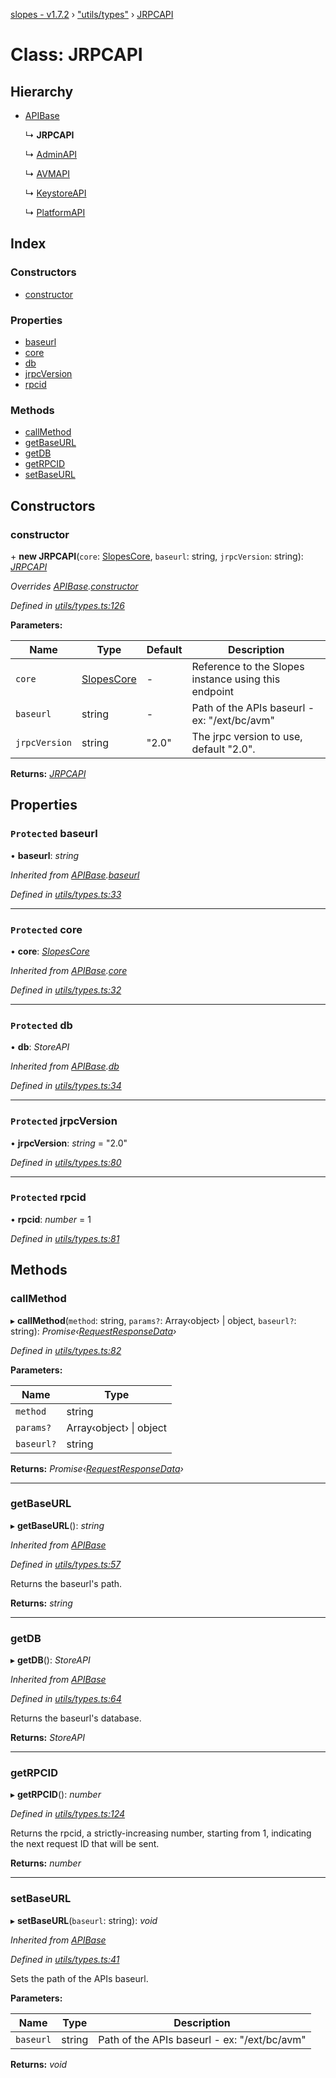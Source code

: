 [slopes - v1.7.2](../README.md) › ["utils/types"](../modules/_utils_types_.md) › [JRPCAPI](_utils_types_.jrpcapi.md)

# Class: JRPCAPI

## Hierarchy

* [APIBase](_utils_types_.apibase.md)

  ↳ **JRPCAPI**

  ↳ [AdminAPI](_apis_admin_api_.adminapi.md)

  ↳ [AVMAPI](_apis_avm_api_.avmapi.md)

  ↳ [KeystoreAPI](_apis_keystore_api_.keystoreapi.md)

  ↳ [PlatformAPI](_apis_platform_api_.platformapi.md)

## Index

### Constructors

* [constructor](_utils_types_.jrpcapi.md#constructor)

### Properties

* [baseurl](_utils_types_.jrpcapi.md#protected-baseurl)
* [core](_utils_types_.jrpcapi.md#protected-core)
* [db](_utils_types_.jrpcapi.md#protected-db)
* [jrpcVersion](_utils_types_.jrpcapi.md#protected-jrpcversion)
* [rpcid](_utils_types_.jrpcapi.md#protected-rpcid)

### Methods

* [callMethod](_utils_types_.jrpcapi.md#callmethod)
* [getBaseURL](_utils_types_.jrpcapi.md#getbaseurl)
* [getDB](_utils_types_.jrpcapi.md#getdb)
* [getRPCID](_utils_types_.jrpcapi.md#getrpcid)
* [setBaseURL](_utils_types_.jrpcapi.md#setbaseurl)

## Constructors

###  constructor

\+ **new JRPCAPI**(`core`: [SlopesCore](_slopes_.slopescore.md), `baseurl`: string, `jrpcVersion`: string): *[JRPCAPI](_utils_types_.jrpcapi.md)*

*Overrides [APIBase](_utils_types_.apibase.md).[constructor](_utils_types_.apibase.md#constructor)*

*Defined in [utils/types.ts:126](https://github.com/ava-labs/slopes/blob/ba50532/src/utils/types.ts#L126)*

**Parameters:**

Name | Type | Default | Description |
------ | ------ | ------ | ------ |
`core` | [SlopesCore](_slopes_.slopescore.md) | - | Reference to the Slopes instance using this endpoint |
`baseurl` | string | - | Path of the APIs baseurl - ex: "/ext/bc/avm" |
`jrpcVersion` | string | "2.0" | The jrpc version to use, default "2.0".  |

**Returns:** *[JRPCAPI](_utils_types_.jrpcapi.md)*

## Properties

### `Protected` baseurl

• **baseurl**: *string*

*Inherited from [APIBase](_utils_types_.apibase.md).[baseurl](_utils_types_.apibase.md#protected-baseurl)*

*Defined in [utils/types.ts:33](https://github.com/ava-labs/slopes/blob/ba50532/src/utils/types.ts#L33)*

___

### `Protected` core

• **core**: *[SlopesCore](_slopes_.slopescore.md)*

*Inherited from [APIBase](_utils_types_.apibase.md).[core](_utils_types_.apibase.md#protected-core)*

*Defined in [utils/types.ts:32](https://github.com/ava-labs/slopes/blob/ba50532/src/utils/types.ts#L32)*

___

### `Protected` db

• **db**: *StoreAPI*

*Inherited from [APIBase](_utils_types_.apibase.md).[db](_utils_types_.apibase.md#protected-db)*

*Defined in [utils/types.ts:34](https://github.com/ava-labs/slopes/blob/ba50532/src/utils/types.ts#L34)*

___

### `Protected` jrpcVersion

• **jrpcVersion**: *string* = "2.0"

*Defined in [utils/types.ts:80](https://github.com/ava-labs/slopes/blob/ba50532/src/utils/types.ts#L80)*

___

### `Protected` rpcid

• **rpcid**: *number* = 1

*Defined in [utils/types.ts:81](https://github.com/ava-labs/slopes/blob/ba50532/src/utils/types.ts#L81)*

## Methods

###  callMethod

▸ **callMethod**(`method`: string, `params?`: Array‹object› | object, `baseurl?`: string): *Promise‹[RequestResponseData](_utils_types_.requestresponsedata.md)›*

*Defined in [utils/types.ts:82](https://github.com/ava-labs/slopes/blob/ba50532/src/utils/types.ts#L82)*

**Parameters:**

Name | Type |
------ | ------ |
`method` | string |
`params?` | Array‹object› &#124; object |
`baseurl?` | string |

**Returns:** *Promise‹[RequestResponseData](_utils_types_.requestresponsedata.md)›*

___

###  getBaseURL

▸ **getBaseURL**(): *string*

*Inherited from [APIBase](_utils_types_.apibase.md)*

*Defined in [utils/types.ts:57](https://github.com/ava-labs/slopes/blob/ba50532/src/utils/types.ts#L57)*

Returns the baseurl's path.

**Returns:** *string*

___

###  getDB

▸ **getDB**(): *StoreAPI*

*Inherited from [APIBase](_utils_types_.apibase.md)*

*Defined in [utils/types.ts:64](https://github.com/ava-labs/slopes/blob/ba50532/src/utils/types.ts#L64)*

Returns the baseurl's database.

**Returns:** *StoreAPI*

___

###  getRPCID

▸ **getRPCID**(): *number*

*Defined in [utils/types.ts:124](https://github.com/ava-labs/slopes/blob/ba50532/src/utils/types.ts#L124)*

Returns the rpcid, a strictly-increasing number, starting from 1, indicating the next request ID that will be sent.

**Returns:** *number*

___

###  setBaseURL

▸ **setBaseURL**(`baseurl`: string): *void*

*Inherited from [APIBase](_utils_types_.apibase.md)*

*Defined in [utils/types.ts:41](https://github.com/ava-labs/slopes/blob/ba50532/src/utils/types.ts#L41)*

Sets the path of the APIs baseurl.

**Parameters:**

Name | Type | Description |
------ | ------ | ------ |
`baseurl` | string | Path of the APIs baseurl - ex: "/ext/bc/avm"  |

**Returns:** *void*
